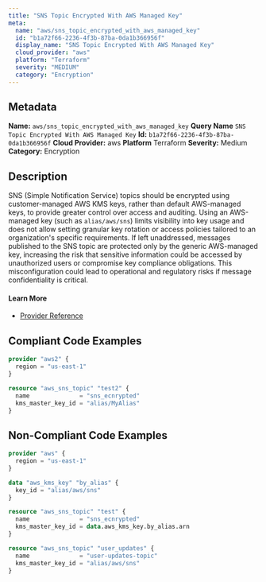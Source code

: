 ```yaml
---
title: "SNS Topic Encrypted With AWS Managed Key"
meta:
  name: "aws/sns_topic_encrypted_with_aws_managed_key"
  id: "b1a72f66-2236-4f3b-87ba-0da1b366956f"
  display_name: "SNS Topic Encrypted With AWS Managed Key"
  cloud_provider: "aws"
  platform: "Terraform"
  severity: "MEDIUM"
  category: "Encryption"
---
```

## Metadata
**Name:** `aws/sns_topic_encrypted_with_aws_managed_key`
**Query Name** `SNS Topic Encrypted With AWS Managed Key`
**Id:** `b1a72f66-2236-4f3b-87ba-0da1b366956f`
**Cloud Provider:** aws
**Platform** Terraform
**Severity:** Medium
**Category:** Encryption
## Description
SNS (Simple Notification Service) topics should be encrypted using customer-managed AWS KMS keys, rather than default AWS-managed keys, to provide greater control over access and auditing. Using an AWS-managed key (such as `alias/aws/sns`) limits visibility into key usage and does not allow setting granular key rotation or access policies tailored to an organization's specific requirements. If left unaddressed, messages published to the SNS topic are protected only by the generic AWS-managed key, increasing the risk that sensitive information could be accessed by unauthorized users or compromise key compliance obligations. This misconfiguration could lead to operational and regulatory risks if message confidentiality is critical.

#### Learn More

 - [Provider Reference](https://registry.terraform.io/providers/hashicorp/aws/latest/docs/resources/sns_topic#kms_master_key_id)


## Compliant Code Examples
```terraform
provider "aws2" {
  region = "us-east-1"
}

resource "aws_sns_topic" "test2" {
  name              = "sns_ecnrypted"
  kms_master_key_id = "alias/MyAlias"
}

```
## Non-Compliant Code Examples
```terraform
provider "aws" {
  region = "us-east-1"
}

data "aws_kms_key" "by_alias" {
  key_id = "alias/aws/sns"
}

resource "aws_sns_topic" "test" {
  name              = "sns_ecnrypted"
  kms_master_key_id = data.aws_kms_key.by_alias.arn
}

```

```terraform
resource "aws_sns_topic" "user_updates" {
  name              = "user-updates-topic"
  kms_master_key_id = "alias/aws/sns"
}

```
